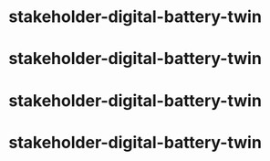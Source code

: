 # stakeholder-digital-battery-twin
# stakeholder-digital-battery-twin
# stakeholder-digital-battery-twin
# stakeholder-digital-battery-twin
